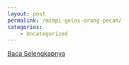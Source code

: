 ```yaml
---
layout: post
permalink: /mimpi-gelas-orang-pecah/
categories:
    - Uncategorized
---
```


[Baca Selengkapnya](/02)